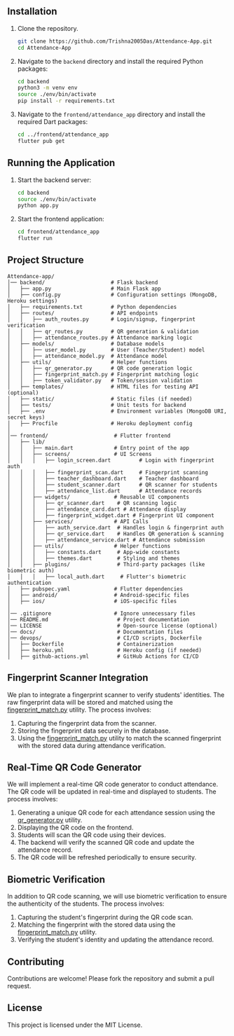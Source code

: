 ## Installation

1. Clone the repository.
    ```sh
    git clone https://github.com/Trishna2005Das/Attendance-App.git
    cd Attendance-App
    ```
2. Navigate to the `backend` directory and install the required Python packages:
    ```sh
    cd backend
    python3 -m venv env
    source ./env/bin/activate
    pip install -r requirements.txt
    ```
3. Navigate to the `frontend/attendance_app` directory and install the required Dart packages:
    ```sh
    cd ../frontend/attendance_app
    flutter pub get
    ```

## Running the Application

1. Start the backend server:
    ```sh
    cd backend
    source ./env/bin/activate
    python app.py
    ```
2. Start the frontend application:
    ```sh
    cd frontend/attendance_app
    flutter run
    ```

## Project Structure

```
Attendance-app/
│── backend/                     # Flask backend
│   ├── app.py                   # Main Flask app
│   ├── config.py                # Configuration settings (MongoDB, Heroku settings)
│   ├── requirements.txt         # Python dependencies
│   ├── routes/                  # API endpoints
│   │   ├── auth_routes.py       # Login/signup, fingerprint verification
│   │   ├── qr_routes.py         # QR generation & validation
│   │   ├── attendance_routes.py # Attendance marking logic
│   ├── models/                  # Database models
│   │   ├── user_model.py        # User (Teacher/Student) model
│   │   ├── attendance_model.py  # Attendance model
│   ├── utils/                   # Helper functions
│   │   ├── qr_generator.py      # QR code generation logic
│   │   ├── fingerprint_match.py # Fingerprint matching logic
│   │   ├── token_validator.py   # Token/session validation
│   ├── templates/               # HTML files for testing API (optional)
│   ├── static/                  # Static files (if needed)
│   ├── tests/                   # Unit tests for backend
│   ├── .env                     # Environment variables (MongoDB URI, secret keys)
│   ├── Procfile                 # Heroku deployment config
│
│── frontend/                     # Flutter frontend
│   ├── lib/
│   │   ├── main.dart             # Entry point of the app
│   │   ├── screens/              # UI Screens
│   │   │   ├── login_screen.dart         # Login with fingerprint auth
│   │   │   ├── fingerprint_scan.dart     # Fingerprint scanning
│   │   │   ├── teacher_dashboard.dart    # Teacher dashboard
│   │   │   ├── student_scanner.dart      # QR scanner for students
│   │   │   ├── attendance_list.dart      # Attendance records
│   │   ├── widgets/              # Reusable UI components
│   │   │   ├── qr_scanner.dart    # QR scanning logic
│   │   │   ├── attendance_card.dart # Attendance display
│   │   │   ├── fingerprint_widget.dart # Fingerprint UI component
│   │   ├── services/             # API Calls
│   │   │   ├── auth_service.dart  # Handles login & fingerprint auth
│   │   │   ├── qr_service.dart    # Handles QR generation & scanning
│   │   │   ├── attendance_service.dart # Attendance submission
│   │   ├── utils/                # Helper functions
│   │   │   ├── constants.dart     # App-wide constants
│   │   │   ├── themes.dart        # Styling and themes
│   │   ├── plugins/               # Third-party packages (like biometric auth)
│   │   │   ├── local_auth.dart     # Flutter's biometric authentication
│   ├── pubspec.yaml              # Flutter dependencies
│   ├── android/                  # Android-specific files
│   ├── ios/                      # iOS-specific files
│
│── .gitignore                    # Ignore unnecessary files
│── README.md                      # Project documentation
│── LICENSE                        # Open-source license (optional)
│── docs/                          # Documentation files
│── devops/                        # CI/CD scripts, Dockerfile
│   ├── Dockerfile                 # Containerization
│   ├── heroku.yml                 # Heroku config (if needed)
│   ├── github-actions.yml         # GitHub Actions for CI/CD
```

## Fingerprint Scanner Integration

We plan to integrate a fingerprint scanner to verify students' identities. The raw fingerprint data will be stored and matched using the [fingerprint_match.py](http://_vscodecontentref_/2) utility. The process involves:

1. Capturing the fingerprint data from the scanner.
2. Storing the fingerprint data securely in the database.
3. Using the [fingerprint_match.py](http://_vscodecontentref_/3) utility to match the scanned fingerprint with the stored data during attendance verification.

## Real-Time QR Code Generator

We will implement a real-time QR code generator to conduct attendance. The QR code will be updated in real-time and displayed to students. The process involves:

1. Generating a unique QR code for each attendance session using the [qr_generator.py](http://_vscodecontentref_/4) utility.
2. Displaying the QR code on the frontend.
3. Students will scan the QR code using their devices.
4. The backend will verify the scanned QR code and update the attendance record.
5. The QR code will be refreshed periodically to ensure security.

## Biometric Verification

In addition to QR code scanning, we will use biometric verification to ensure the authenticity of the students. The process involves:

1. Capturing the student's fingerprint during the QR code scan.
2. Matching the fingerprint with the stored data using the [fingerprint_match.py](http://_vscodecontentref_/5) utility.
3. Verifying the student's identity and updating the attendance record.

## Contributing

Contributions are welcome! Please fork the repository and submit a pull request.

## License

This project is licensed under the MIT License.